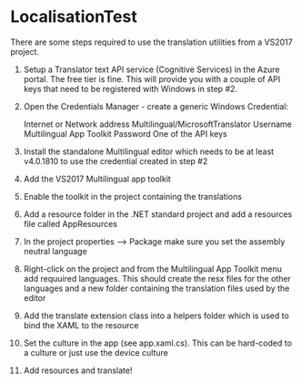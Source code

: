 # LocalisationTest

There are some steps required to use the translation utilities from a VS2017 project.

1. Setup a Translator text API service (Cognitive Services) in the Azure portal. The free tier is fine. This will provide you with a couple of API keys that need to be registered with Windows in step #2.

2. Open the Credentials Manager - create a generic Windows Credential:

	Internet or Network address		Multilingual/MicrosoftTranslator
	Username						Multilingual App Toolkit
	Password						One of the API keys
	
3. Install the standalone Multilingual editor which needs to be at least v4.0.1810 to use the credential created in step #2

4. Add the VS2017 Multilingual app toolkit

5. Enable the toolkit in the project containing the translations

6. Add a resource folder in the .NET standard project and add a resources file called AppResources

7. In the project properties --> Package make sure you set the assembly neutral language

8. Right-click on the project and from the Multilingual App Toolkit menu add requuired languages. This should create the resx files for the other languages and a new folder containing the translation files used by the editor

9. Add the translate extension class into a helpers folder which is used to bind the XAML to the resource

10. Set the culture in the app (see app.xaml.cs). This can be hard-coded to a culture or just use the device culture

11. Add resources and translate!
